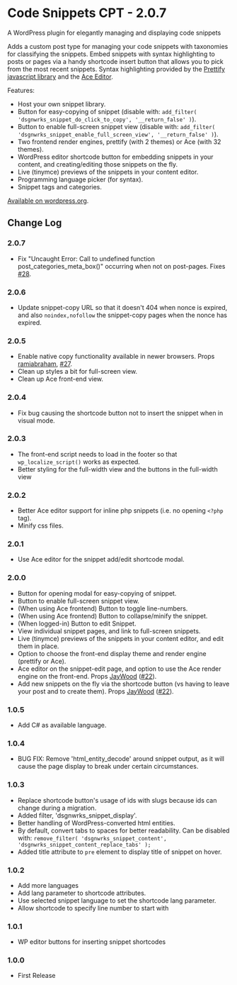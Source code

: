 Code Snippets CPT - 2.0.7
=================

A WordPress plugin for elegantly managing and displaying code snippets

Adds a custom post type for managing your code snippets with taxonomies for classifying the snippets. Embed snippets with syntax highlighting to posts or pages via a handy shortcode insert button that allows you to pick from the most recent snippets. Syntax highlighting provided by the [Prettify javascript library](https://github.com/google/code-prettify) and the [Ace Editor](https://ace.c9.io/).

Features:

* Host your own snippet library.
* Button for easy-copying of snippet (disable with: `add_filter( 'dsgnwrks_snippet_do_click_to_copy', '__return_false' )`).
* Button to enable full-screen snippet view (disable with: `add_filter( 'dsgnwrks_snippet_enable_full_screen_view', '__return_false' )`).
* Two frontend render engines, prettify (with 2 themes) or Ace (with 32 themes).
* WordPress editor shortcode button for embedding snippets in your content, and creating/editing those snippets on the fly.
* Live (tinymce) previews of the snippets in your content editor.
* Programming language picker (for syntax).
* Snippet tags and categories.

[Available on wordpress.org](https://wordpress.org/plugins/code-snippets-cpt/).

## Change Log

### 2.0.7
* Fix "Uncaught Error: Call to undefined function post_categories_meta_box()" occurring when not on post-pages. Fixes [#28](https://github.com/jtsternberg/Code-Snippets-CPT/issues/28).

### 2.0.6
* Update snippet-copy URL so that it doesn't 404 when nonce is expired, and also `noindex,nofollow` the snippet-copy pages when the nonce has expired.

### 2.0.5
* Enable native copy functionality available in newer browsers. Props [ramiabraham](https://github.com/ramiabraham), [#27](https://github.com/jtsternberg/Code-Snippets-CPT/pull/27).
* Clean up styles a bit for full-screen view.
* Clean up Ace front-end view.

### 2.0.4
* Fix bug causing the shortcode button not to insert the snippet when in visual mode.

### 2.0.3
* The front-end script needs to load in the footer so that `wp_localize_script()` works as expected.
* Better styling for the full-width view and the buttons in the full-width view

### 2.0.2
* Better Ace editor support for inline php snippets (i.e. no opening `<?php` tag).
* Minify css files.

### 2.0.1
* Use Ace editor for the snippet add/edit shortcode modal.

### 2.0.0
* Button for opening modal for easy-copying of snippet.
* Button to enable full-screen snippet view.
* (When using Ace frontend) Button to toggle line-numbers.
* (When using Ace frontend) Button to collapse/minify the snippet.
* (When logged-in) Button to edit Snippet.
* View individual snippet pages, and link to full-screen snippets.
* Live (tinymce) previews of the snippets in your content editor, and edit them in place.
* Option to choose the front-end display theme and render engine (prettify or Ace).
* Ace editor on the snippet-edit page, and option to use the Ace render engine on the front-end. Props [JayWood](https://github.com/JayWood) ([#22](https://github.com/jtsternberg/Code-Snippets-CPT/pull/22)).
* Add new snippets on the fly via the shortcode button (vs having to leave your post and to create them). Props [JayWood](https://github.com/JayWood) ([#22](https://github.com/jtsternberg/Code-Snippets-CPT/pull/22)).

### 1.0.5
* Add C# as available language.

### 1.0.4
* BUG FIX: Remove 'html_entity_decode' around snippet output, as it will cause the page display to break under certain circumstances.

### 1.0.3
* Replace shortcode button's usage of ids with slugs because ids can change during a migration.
* Added filter, 'dsgnwrks_snippet_display'.
* Better handling of WordPress-converted html entities.
* By default, convert tabs to spaces for better readability. Can be disabled with: `remove_filter( 'dsgnwrks_snippet_content', 'dsgnwrks_snippet_content_replace_tabs' );`
* Added title attribute to `pre` element to display title of snippet on hover.

### 1.0.2
* Add more languages
* Add lang parameter to shortcode attributes.
* Use selected snippet language to set the shortcode lang parameter.
* Allow shortcode to specify line number to start with

### 1.0.1
* WP editor buttons for inserting snippet shortcodes

### 1.0.0
* First Release
